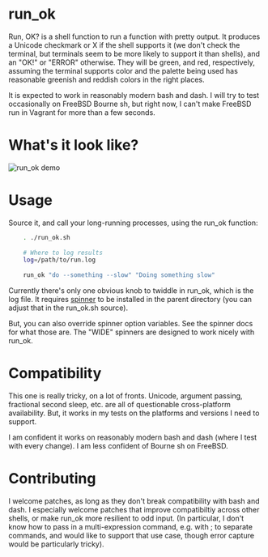 # run_ok
Run, OK? is a shell function to run a function with pretty output. It produces a Unicode checkmark or X if the shell supports it (we don't check the terminal, but terminals seem to be more likely to support it than shells), and an "OK!" or "ERROR" otherwise. They will be green, and red, respectively, assuming the terminal supports color and the palette being used has reasonable greenish and reddish colors in the right places.

It is expected to work in reasonably modern bash and dash. I will try to test occasionally on FreeBSD Bourne sh, but right now, I can't make FreeBSD run in Vagrant for more than a few seconds.

# What's it look like?

![run_ok demo](http://i.imgur.com/7gcOilK.gif)

# Usage

Source it, and call your long-running processes, using the run_ok function:

```bash
    . ./run_ok.sh
    
    # Where to log results
    log=/path/to/run.log
    
    run_ok "do --something --slow" "Doing something slow"
```

Currently there's only one obvious knob to twiddle in run_ok, which is the log file. It requires [spinner](http://github.com/swelljoe/spinner) to be installed in the parent directory (you can adjust that in the run_ok.sh source).

But, you can also override spinner option variables. See the spinner docs for what those are. The "WIDE" spinners are designed to work nicely with run_ok.

# Compatibility

This one is really tricky, on a lot of fronts. Unicode, argument passing, fractional second sleep, etc. are all of questionable cross-platform availability. But, it works in my tests on the platforms and versions I need to support.

I am confident it works on reasonably modern bash and dash (where I test with every change). I am less confident of Bourne sh on FreeBSD.

# Contributing

I welcome patches, as long as they don't break compatibility with bash and dash. I especially welcome patches that improve compatibiltiy across other shells, or make run_ok more resilient to odd input. (In particular, I don't know how to pass in a multi-expression command, e.g. with ; to separate commands, and would like to support that use case, though error capture would be particularly tricky).
